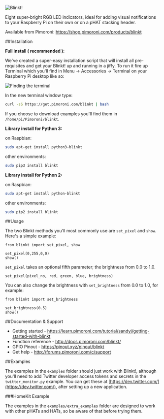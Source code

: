 ![Blinkt!](blinkt-logo.png)

Eight super-bright RGB LED indicators, ideal for adding visual notifications to your Raspberry Pi on their own or on a pHAT stacking header.

Available from Pimoroni: https://shop.pimoroni.com/products/blinkt

##Installation

**Full install ( recommended ):**

We've created a super-easy installation script that will install all pre-requisites and get your Blinkt! up and running in a jiffy. To run it fire up Terminal which you'll find in Menu -> Accessories -> Terminal on your Raspberry Pi desktop like so:

![Finding the terminal](terminal.jpg)

In the new terminal window type:

```bash
curl -sS https://get.pimoroni.com/blinkt | bash
```

If you choose to download examples you'll find them in `/home/pi/Pimoroni/blinkt`.

**Library install for Python 3:**

on Raspbian:

```bash
sudo apt-get install python3-blinkt
```
other environments:

```bash
sudo pip3 install blinkt
```

**Library install for Python 2:**

on Raspbian:

```bash
sudo apt-get install python-blinkt
```
other environments:

```bash
sudo pip2 install blinkt
```

##Usage

The two Blinkt methods you'll most commonly use are `set_pixel` and `show`. Here's a simple example:

```
from blinkt import set_pixel, show

set_pixel(0,255,0,0)
show()
```

`set_pixel` takes an optional fifth parameter; the brightness from 0.0 to 1.0.

`set_pixel(pixel_no, red, green, blue, brightness)`

You can also change the brightness with `set_brightness` from 0.0 to 1.0, for example:

```
from blinkt import set_brightness

set_brightness(0.5)
show()
```

##Documentation & Support

* Getting started - https://learn.pimoroni.com/tutorial/sandyj/getting-started-with-blinkt
* Function reference - http://docs.pimoroni.com/blinkt/
* GPIO Pinout - https://pinout.xyz/pinout/blinkt
* Get help - http://forums.pimoroni.com/c/support

##Examples

The examples in the `examples` folder should just work with Blinkt!, although you'll need to add Twitter developer access tokens and secrets in the `twitter_monitor.py` example. You can get these at [https://dev.twitter.com/](https://dev.twitter.com/), after setting up a new application.

###HomeKit Example


The examples in the `examples/extra_examples` folder are designed to work with other pHATs and HATs, so be aware of that before trying them.
